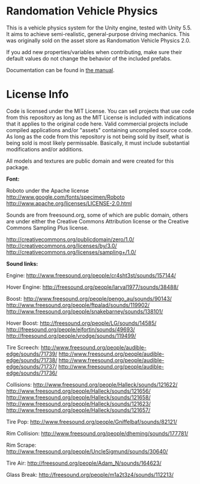 # Randomation Vehicle Physics
This is a vehicle physics system for the Unity engine, tested with Unity 5.5. It aims to achieve semi-realistic, general-purpose driving mechanics. This was originally sold on the asset store as Randomation Vehicle Physics 2.0.

If you add new properties/variables when contributing, make sure their default values do not change the behavior of the included prefabs.

Documentation can be found in [the manual](Assets/RVP_Manual.pdf).

# License Info

Code is licensed under the MIT License. You can sell projects that use code from this repository as long as the MIT License is included with indications that it applies to the original code here. Valid commercial projects include compiled applications and/or "assets" containing uncompiled source code. As long as the code from this repository is not being sold by itself, what is being sold is most likely permissable. Basically, it must include substantial modifications and/or additions.

All models and textures are public domain and were created for this package.

**Font:**

Roboto under the Apache license
http://www.google.com/fonts/specimen/Roboto
http://www.apache.org/licenses/LICENSE-2.0.html

Sounds are from freesound.org, some of which are public domain, others are under either the Creative Commons Attribution license or the Creative Commons Sampling Plus license.

http://creativecommons.org/publicdomain/zero/1.0/
http://creativecommons.org/licenses/by/3.0/
http://creativecommons.org/licenses/sampling+/1.0/

**Sound links:**

Engine: http://www.freesound.org/people/cr4sht3st/sounds/157144/

Hover Engine: http://freesound.org/people/larval1977/sounds/38488/

Boost: http://www.freesound.org/people/pengo_au/sounds/90143/
http://www.freesound.org/people/ftpalad/sounds/119902/
http://www.freesound.org/people/snakebarney/sounds/138101/

Hover Boost:
http://freesound.org/people/LG/sounds/14585/
http://freesound.org/people/ejfortin/sounds/49693/
http://freesound.org/people/vrodge/sounds/119499/

Tire Screech: http://www.freesound.org/people/audible-edge/sounds/71739/
http://www.freesound.org/people/audible-edge/sounds/71738/
http://www.freesound.org/people/audible-edge/sounds/71737/
http://www.freesound.org/people/audible-edge/sounds/71736/

Collisions: http://www.freesound.org/people/Halleck/sounds/121622/
http://www.freesound.org/people/Halleck/sounds/121656/
http://www.freesound.org/people/Halleck/sounds/121658/
http://www.freesound.org/people/Halleck/sounds/121623/
http://www.freesound.org/people/Halleck/sounds/121657/

Tire Pop: http://www.freesound.org/people/Gniffelbaf/sounds/82121/

Rim Collision: http://www.freesound.org/people/dheming/sounds/177781/

Rim Scrape: http://www.freesound.org/people/UncleSigmund/sounds/30640/

Tire Air: http://freesound.org/people/Adam_N/sounds/164623/

Glass Break: http://freesound.org/people/m1a2t3z4/sounds/112213/
